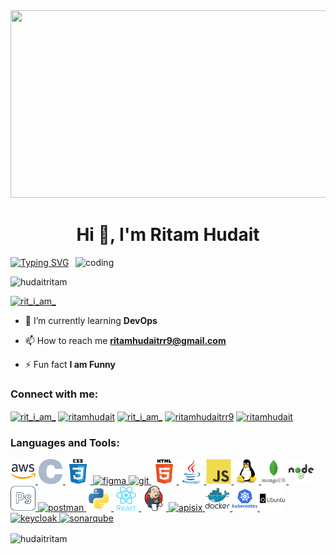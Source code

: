 <img height="300" width="850" src="https://deals.anker.com/dist/u5-MsproVK.gif"> 
<h1 align="center">Hi 👋, I'm Ritam Hudait</h1>

<a href="https://git.io/typing-svg"><img src="https://readme-typing-svg.herokuapp.com?font=Fira+Code&pause=1000&width=435&lines=I'm+a+Developer;I'm+a+DevOps+Engineer;I'm+a+Software+Developer" alt="Typing SVG" /></a>
<img align="right" alt="coding" width="400" src="https://miro.medium.com/max/1020/1*IRGHmiGsa16stedQvIaZfw.gif">

<p align="left" height="20%"> <img src="https://komarev.com/ghpvc/?username=hudaitritam&label=Profile%20views&color=0e75b6&style=flat" alt="hudaitritam" /> </p>

<p align="left"> <a href="https://twitter.com/rit_i_am_" target="blank"><img src="https://img.shields.io/twitter/follow/rit_i_am_?logo=twitter&style=for-the-badge" alt="rit_i_am_" /></a> </p>

- 🌱 I’m currently learning **DevOps**

- 📫 How to reach me **ritamhudaitrr9@gmail.com** 
- ⚡ Fun fact **I am Funny**

<h3 align="left">Connect with me:</h3>
<p align="left">
<a href="https://twitter.com/rit_i_am_" target="blank"><img align="center" src="https://raw.githubusercontent.com/rahuldkjain/github-profile-readme-generator/master/src/images/icons/Social/twitter.svg" alt="rit_i_am_" height="30" width="40" /></a>
<a href="https://linkedin.com/in/ritamhudait" target="blank"><img align="center" src="https://raw.githubusercontent.com/rahuldkjain/github-profile-readme-generator/master/src/images/icons/Social/linked-in-alt.svg" alt="ritamhudait" height="30" width="40" /></a>
<a href="https://instagram.com/rit_i_am_" target="blank"><img align="center" src="https://raw.githubusercontent.com/rahuldkjain/github-profile-readme-generator/master/src/images/icons/Social/instagram.svg" alt="rit_i_am_" height="30" width="40" /></a>
<a href="https://www.hackerrank.com/ritamhudaitrr9" target="blank"><img align="center" src="https://raw.githubusercontent.com/rahuldkjain/github-profile-readme-generator/master/src/images/icons/Social/hackerrank.svg" alt="ritamhudaitrr9" height="30" width="40" /></a>
<a href="https://www.leetcode.com/ritamhudait" target="blank"><img align="center" src="https://raw.githubusercontent.com/rahuldkjain/github-profile-readme-generator/master/src/images/icons/Social/leet-code.svg" alt="ritamhudait" height="30" width="40" /></a>
</p>

<h3 align="left">Languages and Tools:</h3>
<p align="left"> 
<a href="https://aws.amazon.com" target="_blank" rel="noreferrer"> 
  <img src="https://raw.githubusercontent.com/devicons/devicon/master/icons/amazonwebservices/amazonwebservices-original-wordmark.svg" alt="aws" width="40" height="40"/> 
</a> 
<a href="https://www.cprogramming.com/" target="_blank" rel="noreferrer"> 
  <img src="https://raw.githubusercontent.com/devicons/devicon/master/icons/c/c-original.svg" alt="c" width="40" height="40"/> 
</a> 
<a href="https://www.w3schools.com/css/" target="_blank" rel="noreferrer"> 
  <img src="https://raw.githubusercontent.com/devicons/devicon/master/icons/css3/css3-original-wordmark.svg" alt="css3" width="40" height="40"/> 
</a> 
<a href="https://www.figma.com/" target="_blank" rel="noreferrer"> 
  <img src="https://www.vectorlogo.zone/logos/figma/figma-icon.svg" alt="figma" width="40" height="40"/> 
</a>  
<a href="https://git-scm.com/" target="_blank" rel="noreferrer"> 
  <img src="https://www.vectorlogo.zone/logos/git-scm/git-scm-icon.svg" alt="git" width="40" height="40"/> 
</a> 
<a href="https://www.w3.org/html/" target="_blank" rel="noreferrer"> 
  <img src="https://raw.githubusercontent.com/devicons/devicon/master/icons/html5/html5-original-wordmark.svg" alt="html5" width="40" height="40"/> 
</a> 
<a href="https://www.java.com" target="_blank" rel="noreferrer"> 
  <img src="https://raw.githubusercontent.com/devicons/devicon/master/icons/java/java-original.svg" alt="java" width="40" height="40"/> 
</a> 
<a href="https://developer.mozilla.org/en-US/docs/Web/JavaScript" target="_blank" rel="noreferrer"> 
  <img src="https://raw.githubusercontent.com/devicons/devicon/master/icons/javascript/javascript-original.svg" alt="javascript" width="40" height="40"/> 
</a> 
<a href="https://www.linux.org/" target="_blank" rel="noreferrer"> 
  <img src="https://raw.githubusercontent.com/devicons/devicon/master/icons/linux/linux-original.svg" alt="linux" width="40" height="40"/> 
</a> 
<a href="https://www.mongodb.com/" target="_blank" rel="noreferrer"> 
  <img src="https://raw.githubusercontent.com/devicons/devicon/master/icons/mongodb/mongodb-original-wordmark.svg" alt="mongodb" width="40" height="40"/> 
</a> 
<a href="https://nodejs.org" target="_blank" rel="noreferrer"> 
  <img src="https://raw.githubusercontent.com/devicons/devicon/master/icons/nodejs/nodejs-original-wordmark.svg" alt="nodejs" width="40" height="40"/> 
</a> 
<a href="https://www.photoshop.com/en" target="_blank" rel="noreferrer"> 
  <img src="https://raw.githubusercontent.com/devicons/devicon/master/icons/photoshop/photoshop-line.svg" alt="photoshop" width="40" height="40"/> 
</a> 
<a href="https://postman.com" target="_blank" rel="noreferrer"> 
  <img src="https://www.vectorlogo.zone/logos/getpostman/getpostman-icon.svg" alt="postman" width="40" height="40"/> 
</a> 
<a href="https://www.python.org" target="_blank" rel="noreferrer"> 
  <img src="https://raw.githubusercontent.com/devicons/devicon/master/icons/python/python-original.svg" alt="python" width="40" height="40"/> 
</a> 
<a href="https://reactjs.org/" target="_blank" rel="noreferrer"> 
  <img src="https://raw.githubusercontent.com/devicons/devicon/master/icons/react/react-original-wordmark.svg" alt="react" width="40" height="40"/> 
</a> 

<!-- Added DevOps related tools -->

<a href="https://www.jenkins.io/" target="_blank" rel="noreferrer"> 
  <img src="https://raw.githubusercontent.com/devicons/devicon/master/icons/jenkins/jenkins-original.svg" alt="jenkins" width="40" height="40"/> 
</a>
<a href="https://apisix.apache.org/" target="_blank" rel="noreferrer"> 
  <img src="https://raw.githubusercontent.com/apache/apisix-website/main/static/favicon.ico" alt="apisix" width="40" height="40"/> 
</a>
<a href="https://www.docker.com/" target="_blank" rel="noreferrer"> 
  <img src="https://raw.githubusercontent.com/devicons/devicon/master/icons/docker/docker-original-wordmark.svg" alt="docker" width="40" height="40"/> 
</a>
<a href="https://kubernetes.io/" target="_blank" rel="noreferrer"> 
  <img src="https://raw.githubusercontent.com/devicons/devicon/master/icons/kubernetes/kubernetes-plain-wordmark.svg" alt="kubernetes" width="40" height="40"/> 
</a>
<a href="https://ubuntu.com/" target="_blank" rel="noreferrer"> 
  <img src="https://raw.githubusercontent.com/devicons/devicon/master/icons/ubuntu/ubuntu-plain-wordmark.svg" alt="ubuntu" width="40" height="40"/> 
</a>
<a href="https://www.keycloak.org/" target="_blank" rel="noreferrer"> 
  <img src="https://www.vectorlogo.zone/logos/keycloak/keycloak-icon.svg" alt="keycloak" width="40" height="40"/> 
</a>
<a href="https://www.sonarqube.org/" target="_blank" rel="noreferrer"> 
  <img src="https://www.vectorlogo.zone/logos/sonarqube/sonarqube-icon.svg" alt="sonarqube" width="40" height="40"/> 
</a>
</p>

<p><img align="center" height="200" width="1000" src="https://github-readme-stats.vercel.app/api/top-langs?username=hudaitritam&show_icons=true&locale=en&layout=compact" alt="hudaitritam" /></p>


